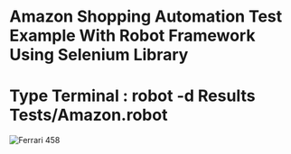 # Amazon Shopping Automation Test Example With Robot Framework Using Selenium Library

# Type Terminal : robot -d Results Tests/Amazon.robot



![Ferrari 458](Resources/selenium-screenshot-3.png)
